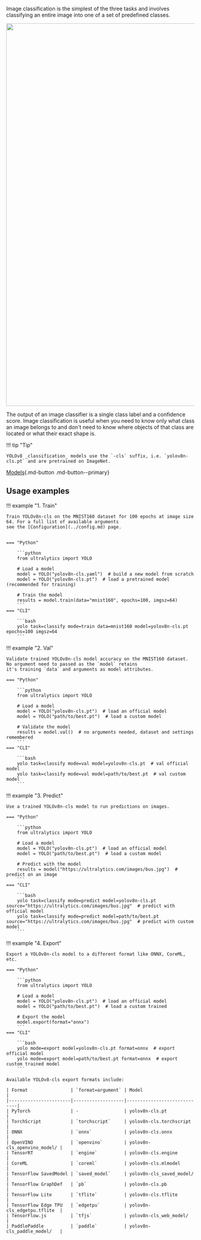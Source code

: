 Image classification is the simplest of the three tasks and involves classifying an entire image into one of a set of
predefined classes.

<img width="1024" src="https://user-images.githubusercontent.com/26833433/212094133-6bb8c21c-3d47-41df-a512-81c5931054ae.png">

The output of an image classifier is a single class label and a confidence score. Image
classification is useful when you need to know only what class an image belongs to and don't need to know where objects
of that class are located or what their exact shape is.

!!! tip "Tip"

    YOLOv8 _classification_ models use the `-cls` suffix, i.e. `yolov8n-cls.pt` and are pretrained on ImageNet.

[Models](https://github.com/ultralytics/ultralytics/tree/main/ultralytics/models/v8/cls){.md-button .md-button--primary}

## Usage examples

!!! example "1. Train"

    Train YOLOv8n-cls on the MNIST160 dataset for 100 epochs at image size 64. For a full list of available arguments 
    see the [Configuration](../config.md) page.


    === "Python"
    
        ```python
        from ultralytics import YOLO
        
        # Load a model
        model = YOLO("yolov8n-cls.yaml")  # build a new model from scratch
        model = YOLO("yolov8n-cls.pt")  # load a pretrained model (recommended for training)
        
        # Train the model
        results = model.train(data="mnist160", epochs=100, imgsz=64)
        ```
    === "CLI"
    
        ```bash
        yolo task=classify mode=train data=mnist160 model=yolov8n-cls.pt epochs=100 imgsz=64
        ```

!!! example "2. Val"

    Validate trained YOLOv8n-cls model accuracy on the MNIST160 dataset. No argument need to passed as the `model` retains
    it's training `data` and arguments as model attributes.

    === "Python"
    
        ```python
        from ultralytics import YOLO
        
        # Load a model
        model = YOLO("yolov8n-cls.pt")  # load an official model
        model = YOLO("path/to/best.pt")  # load a custom model
        
        # Validate the model
        results = model.val()  # no arguments needed, dataset and settings remembered
        ```
    === "CLI"
    
        ```bash
        yolo task=classify mode=val model=yolov8n-cls.pt  # val official model
        yolo task=classify mode=val model=path/to/best.pt  # val custom model
        ```

!!! example "3. Predict"

    Use a trained YOLOv8n-cls model to run predictions on images.

    === "Python"
    
        ```python
        from ultralytics import YOLO
        
        # Load a model
        model = YOLO("yolov8n-cls.pt")  # load an official model
        model = YOLO("path/to/best.pt")  # load a custom model
        
        # Predict with the model
        results = model("https://ultralytics.com/images/bus.jpg")  # predict on an image
        ```
    === "CLI"
    
        ```bash
        yolo task=classify mode=predict model=yolov8n-cls.pt source="https://ultralytics.com/images/bus.jpg"  # predict with official model
        yolo task=classify mode=predict model=path/to/best.pt source="https://ultralytics.com/images/bus.jpg"  # predict with custom model
        ```

!!! example "4. Export"

    Export a YOLOv8n-cls model to a different format like ONNX, CoreML, etc.

    === "Python"
    
        ```python
        from ultralytics import YOLO
        
        # Load a model
        model = YOLO("yolov8n-cls.pt")  # load an official model
        model = YOLO("path/to/best.pt")  # load a custom trained
        
        # Export the model
        model.export(format="onnx")
        ```
    === "CLI"
    
        ```bash
        yolo mode=export model=yolov8n-cls.pt format=onnx  # export official model
        yolo mode=export model=path/to/best.pt format=onnx  # export custom trained model
        ```

    Available YOLOv8-cls export formats include:

    | Format                | `format=argument` | Model                       |
    |-----------------------|-------------------|-----------------------------|
    | PyTorch               | -                 | yolov8n-cls.pt              |
    | TorchScript           | `torchscript`     | yolov8n-cls.torchscript     |
    | ONNX                  | `onnx`            | yolov8n-cls.onnx            |
    | OpenVINO              | `openvino`        | yolov8n-cls_openvino_model/ |
    | TensorRT              | `engine`          | yolov8n-cls.engine          |
    | CoreML                | `coreml`          | yolov8n-cls.mlmodel         |
    | TensorFlow SavedModel | `saved_model`     | yolov8n-cls_saved_model/    |
    | TensorFlow GraphDef   | `pb`              | yolov8n-cls.pb              |
    | TensorFlow Lite       | `tflite`          | yolov8n-cls.tflite          |
    | TensorFlow Edge TPU   | `edgetpu`         | yolov8n-cls_edgetpu.tflite  |
    | TensorFlow.js         | `tfjs`            | yolov8n-cls_web_model/      |
    | PaddlePaddle          | `paddle`          | yolov8n-cls_paddle_model/   |


